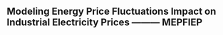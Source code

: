 ## Modeling Energy Price Fluctuations Impact on Industrial Electricity Prices ——— MEPFIEP





























































